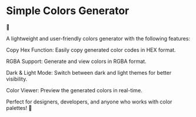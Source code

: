 <h1>Simple Colors Generator</h1> 🎨

A lightweight and user-friendly colors generator with the following features:

Copy Hex Function: Easily copy generated color codes in HEX format.

RGBA Support: Generate and view colors in RGBA format.

Dark & Light Mode: Switch between dark and light themes for better visibility.

Color Viewer: Preview the generated colors in real-time.

Perfect for designers, developers, and anyone who works with color palettes! 🚀
